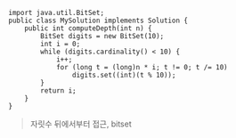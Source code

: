     import java.util.BitSet;
    public class MySolution implements Solution {
        public int computeDepth(int n) {
            BitSet digits = new BitSet(10);
            int i = 0;
            while (digits.cardinality() < 10) {
                i++;
                for (long t = (long)n * i; t != 0; t /= 10)
                    digits.set((int)(t % 10));
            }
            return i;
        }
    }
>자릿수 뒤에서부터 접근, bitset